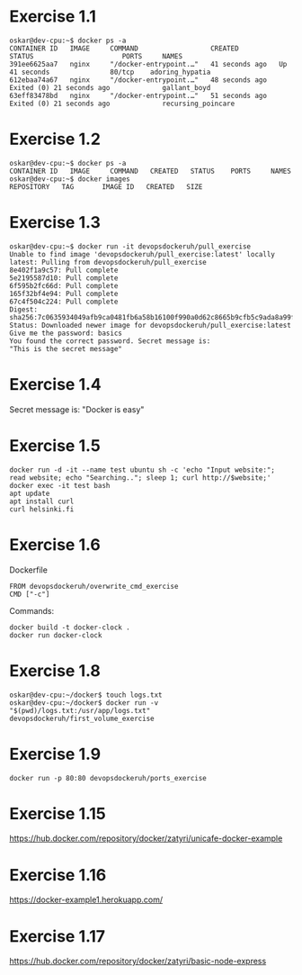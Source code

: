 # Exercise 1.1
```
oskar@dev-cpu:~$ docker ps -a
CONTAINER ID   IMAGE     COMMAND                  CREATED          STATUS                      PORTS     NAMES
391ee6625aa7   nginx     "/docker-entrypoint.…"   41 seconds ago   Up 41 seconds               80/tcp    adoring_hypatia
612ebaa74a67   nginx     "/docker-entrypoint.…"   48 seconds ago   Exited (0) 21 seconds ago             gallant_boyd
63eff83478bd   nginx     "/docker-entrypoint.…"   51 seconds ago   Exited (0) 21 seconds ago             recursing_poincare

```

# Exercise 1.2
```
oskar@dev-cpu:~$ docker ps -a
CONTAINER ID   IMAGE     COMMAND   CREATED   STATUS    PORTS     NAMES
oskar@dev-cpu:~$ docker images
REPOSITORY   TAG       IMAGE ID   CREATED   SIZE

```

# Exercise 1.3
```
oskar@dev-cpu:~$ docker run -it devopsdockeruh/pull_exercise
Unable to find image 'devopsdockeruh/pull_exercise:latest' locally
latest: Pulling from devopsdockeruh/pull_exercise
8e402f1a9c57: Pull complete 
5e2195587d10: Pull complete 
6f595b2fc66d: Pull complete 
165f32bf4e94: Pull complete 
67c4f504c224: Pull complete 
Digest: sha256:7c0635934049afb9ca0481fb6a58b16100f990a0d62c8665b9cfb5c9ada8a99f
Status: Downloaded newer image for devopsdockeruh/pull_exercise:latest
Give me the password: basics
You found the correct password. Secret message is:
"This is the secret message"

```
# Exercise 1.4
Secret message is:
"Docker is easy"

# Exercise 1.5
```
docker run -d -it --name test ubuntu sh -c 'echo "Input website:"; read website; echo "Searching.."; sleep 1; curl http://$website;'
docker exec -it test bash
apt update
apt install curl
curl helsinki.fi

```

# Exercise 1.6
Dockerfile
```
FROM devopsdockeruh/overwrite_cmd_exercise
CMD ["-c"]

```
Commands:
```
docker build -t docker-clock .
docker run docker-clock

```

# Exercise 1.8

```
oskar@dev-cpu:~/docker$ touch logs.txt
oskar@dev-cpu:~/docker$ docker run -v "$(pwd)/logs.txt:/usr/app/logs.txt" devopsdockeruh/first_volume_exercise 
```

# Exercise 1.9

```
docker run -p 80:80 devopsdockeruh/ports_exercise
```

# Exercise 1.15
https://hub.docker.com/repository/docker/zatyri/unicafe-docker-example


# Exercise 1.16
https://docker-example1.herokuapp.com/

# Exercise 1.17
https://hub.docker.com/repository/docker/zatyri/basic-node-express
